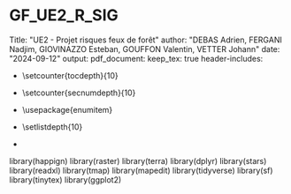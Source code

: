 # GF_UE2_R_SIG

Title: "UE2 - Projet risques feux de forêt"
author: "DEBAS Adrien, FERGANI Nadjim, GIOVINAZZO Esteban, GOUFFON Valentin, VETTER Johann"
date: "2024-09-12"
output: 
  pdf_document:
    keep_tex: true
header-includes:
  - \setcounter{tocdepth}{10}
  - \setcounter{secnumdepth}{10}
  - \usepackage{enumitem}
  - \setlistdepth{10}

  - ```{r load_packages, include=FALSE}
library(happign)
library(raster)
library(terra)
library(dplyr)
library(stars)
library(readxl)
library(tmap)
library(mapedit)
library(tidyverse)
library(sf)
library(tinytex)
library(ggplot2)

